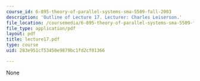 ```yaml
---
course_id: 6-895-theory-of-parallel-systems-sma-5509-fall-2003
description: 'Outline of Lecture 17. Lecturer: Charles Leiserson.'
file_location: /coursemedia/6-895-theory-of-parallel-systems-sma-5509-fall-2003/283e951cf53450e9879bc1fd2cf01366_lecture17.pdf
file_type: application/pdf
layout: pdf
title: lecture17.pdf
type: course
uid: 283e951cf53450e9879bc1fd2cf01366

---
```

None